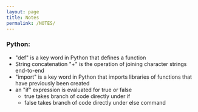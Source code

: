 ```yaml
---
layout: page
title: Notes
permalink: /NOTES/
---
```

### Python:
- "def" is a key word in Python that defines a function
- String concatenation "+" is the operation of joining character strings end-to-end
- "import" is a key word in Python that imports libraries of functions that have previously been created
- an "if" expression is evaluated for true or false
  - true takes branch of code directly under if
  - false takes branch of code directly under else command
